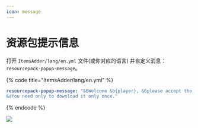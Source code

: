 ```yaml
---
icon: message
---
```


# 资源包提示信息

打开 `ItemsAdder/lang/en.yml` 文件(或你对应的语言) 并自定义消息：`resourcepack-popup-message`。

{% code title="ItemsAdder/lang/en.yml" %}
```yaml
resourcepack-popup-message: "&6Welcome &b{player}, &6please accept the resourcepack to enjoy all the amazing features of our server.\n
&aYou need only to download it only once."
```
{% endcode %}

![](../.gitbook/assets/image_\(127\).png)
